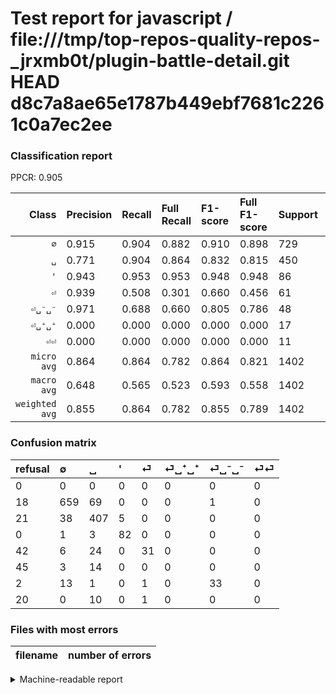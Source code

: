 # Test report for javascript / file:///tmp/top-repos-quality-repos-_jrxmb0t/plugin-battle-detail.git HEAD d8c7a8ae65e1787b449ebf7681c2261c0a7ec2ee

### Classification report

PPCR: 0.905

| Class | Precision | Recall | Full Recall | F1-score | Full F1-score | Support | Full Support | PPCR |
|------:|:----------|:-------|:------------|:---------|:---------|:--------|:-------------|:-----|
| `∅` | 0.915| 0.904| 0.882| 0.910| 0.898| 729| 747| 0.976 |
| `␣` | 0.771| 0.904| 0.864| 0.832| 0.815| 450| 471| 0.955 |
| `'` | 0.943| 0.953| 0.953| 0.948| 0.948| 86| 86| 1.000 |
| `⏎` | 0.939| 0.508| 0.301| 0.660| 0.456| 61| 103| 0.592 |
| `⏎␣⁻␣⁻` | 0.971| 0.688| 0.660| 0.805| 0.786| 48| 50| 0.960 |
| `⏎␣⁺␣⁺` | 0.000| 0.000| 0.000| 0.000| 0.000| 17| 62| 0.274 |
| `⏎⏎` | 0.000| 0.000| 0.000| 0.000| 0.000| 11| 31| 0.355 |
| `micro avg` | 0.864| 0.864| 0.782| 0.864| 0.821| 1402| 1550| 0.905 |
| `macro avg` | 0.648| 0.565| 0.523| 0.593| 0.558| 1402| 1550| 0.905 |
| `weighted avg` | 0.855| 0.864| 0.782| 0.855| 0.789| 1402| 1550| 0.905 |

### Confusion matrix

|refusal|  ∅| ␣| '| ⏎| ⏎␣⁺␣⁺| ⏎␣⁻␣⁻| ⏎⏎| 
|:---|:---|:---|:---|:---|:---|:---|:---|
|0 |0 |0 |0 |0 |0 |0 |0 |
|18 |659 |69 |0 |0 |0 |1 |0 |
|21 |38 |407 |5 |0 |0 |0 |0 |
|0 |1 |3 |82 |0 |0 |0 |0 |
|42 |6 |24 |0 |31 |0 |0 |0 |
|45 |3 |14 |0 |0 |0 |0 |0 |
|2 |13 |1 |0 |1 |0 |33 |0 |
|20 |0 |10 |0 |1 |0 |0 |0 |

### Files with most errors

| filename | number of errors|
|:----:|:-----|

<details>
    <summary>Machine-readable report</summary>
```json
{
  "cl_report": {"\u0027": {"f1-score": 0.9479768786127168, "precision": 0.9425287356321839, "recall": 0.9534883720930233, "support": 86}, "macro avg": {"f1-score": 0.5934761509372029, "precision": 0.6483745744901931, "recall": 0.5653725128535919, "support": 1402}, "micro avg": {"f1-score": 0.8644793152639088, "precision": 0.8644793152639088, "recall": 0.8644793152639088, "support": 1402}, "weighted avg": {"f1-score": 0.8545130138786203, "precision": 0.8552505255788272, "recall": 0.8644793152639088, "support": 1402}, "\u2205": {"f1-score": 0.9095928226363009, "precision": 0.9152777777777777, "recall": 0.9039780521262003, "support": 729}, "\u23ce": {"f1-score": 0.6595744680851064, "precision": 0.9393939393939394, "recall": 0.5081967213114754, "support": 61}, "\u23ce\u23ce": {"f1-score": 0.0, "precision": 0.0, "recall": 0.0, "support": 11}, "\u23ce\u2423\u207a\u2423\u207a": {"f1-score": 0.0, "precision": 0.0, "recall": 0.0, "support": 17}, "\u23ce\u2423\u207b\u2423\u207b": {"f1-score": 0.8048780487804877, "precision": 0.9705882352941176, "recall": 0.6875, "support": 48}, "\u2423": {"f1-score": 0.8323108384458079, "precision": 0.7708333333333334, "recall": 0.9044444444444445, "support": 450}},
  "cl_report_full": {"\u0027": {"f1-score": 0.9479768786127168, "precision": 0.9425287356321839, "recall": 0.9534883720930233, "support": 86}, "macro avg": {"f1-score": 0.5575457866555411, "precision": 0.6483745744901931, "recall": 0.5229676557579956, "support": 1550}, "micro avg": {"f1-score": 0.8211382113821138, "precision": 0.8644793152639088, "recall": 0.7819354838709678, "support": 1550}, "weighted avg": {"f1-score": 0.7888220776341645, "precision": 0.8213673927655804, "recall": 0.7819354838709678, "support": 1550}, "\u2205": {"f1-score": 0.8984321745057942, "precision": 0.9152777777777777, "recall": 0.8821954484605087, "support": 747}, "\u23ce": {"f1-score": 0.45588235294117646, "precision": 0.9393939393939394, "recall": 0.30097087378640774, "support": 103}, "\u23ce\u23ce": {"f1-score": 0.0, "precision": 0.0, "recall": 0.0, "support": 31}, "\u23ce\u2423\u207a\u2423\u207a": {"f1-score": 0.0, "precision": 0.0, "recall": 0.0, "support": 62}, "\u23ce\u2423\u207b\u2423\u207b": {"f1-score": 0.7857142857142857, "precision": 0.9705882352941176, "recall": 0.66, "support": 50}, "\u2423": {"f1-score": 0.8148148148148149, "precision": 0.7708333333333334, "recall": 0.8641188959660298, "support": 471}},
  "ppcr": 0.9045161290322581
}
```
</details>
